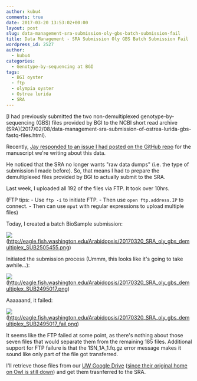 ```yaml
---
author: kubu4
comments: true
date: 2017-03-20 13:53:02+00:00
layout: post
slug: data-management-sra-submission-oly-gbs-batch-submission-fail
title: Data Management - SRA Submission Oly GBS Batch Submission Fail
wordpress_id: 2527
author:
  - kubu4
categories:
  - Genotype-by-sequencing at BGI
tags:
  - BGI oyster
  - ftp
  - olympia oyster
  - Ostrea lurida
  - SRA
---
```


[I had previously submitted the two non-demultiplexed genotype-by-sequencing (GBS) files provided by BGI to the NCBI short read archive (SRA)(2017/02/08/data-management-sra-submission-of-ostrea-lurida-gbs-fastq-files.html).

Recently, [Jay responded to an issue I had posted on the GitHub repo](https://github.com/kubu4/paper_oly_gbs/issues/2) for the manuscript we're writing about this data.

He noticed that the SRA no longer wants "raw data dumps" (i.e. the type of submission I made before). So, that means I had to prepare the demultiplexed files provided by BGI to actually submit to the SRA.

Last week, I uploaded all 192 of the files via FTP. It took over 10hrs.

(FTP tips: - Use `ftp -i` to initiate FTP. - Then use `open ftp.address.IP` to connect. - Then can use `mput` with regular expressions to upload multiple files)

Today, I created a batch BioSample submission:



![](https://eagle.fish.washington.edu/Arabidopsis/20170320_SRA_oly_gbs_demultiplex_SUB2505455.png)(http://eagle.fish.washington.edu/Arabidopsis/20170320_SRA_oly_gbs_demultiplex_SUB2505455.png)





Initiated the submission process (Ummm, this looks like it's going to take awhile...):



![](https://eagle.fish.washington.edu/Arabidopsis/20170320_SRA_oly_gbs_demultiplex_SUB2495017.png)(http://eagle.fish.washington.edu/Arabidopsis/20170320_SRA_oly_gbs_demultiplex_SUB2495017.png)





Aaaaaand, it failed:

![](https://eagle.fish.washington.edu/Arabidopsis/20170320_SRA_oly_gbs_demultiplex_SUB2495017_fail.png)(http://eagle.fish.washington.edu/Arabidopsis/20170320_SRA_oly_gbs_demultiplex_SUB2495017_fail.png)





It seems like the FTP failed at some point, as there's nothing about those seven files that would separate them from the remaining 185 files. Additional support for FTP failure is that the 1SN_1A_1.fq.gz error message makes it sound like only part of the file got transferred.

I'll retrieve those files from our [UW Google Drive](https://drive.google.com/drive/folders/0BzKkDWZ6tIK4eXV4VFB3VHN2ZUk) ([since their original home on Owl is still down](https://robertslab.github.io/sams-notebook/2017-03-18-troubleshooting-synology-nas-owl-down-after-update.html)) and get them trasnferred to the SRA.
